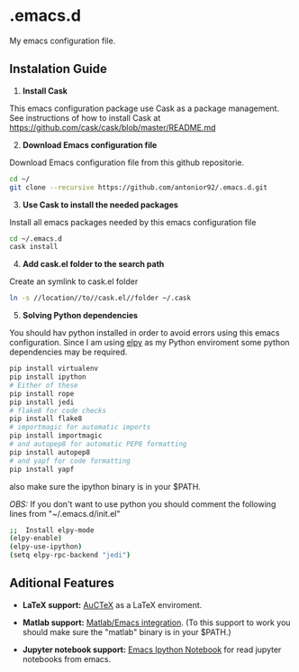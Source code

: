 # .emacs.d
My emacs configuration file.

## Instalation Guide

1) **Install Cask**

This emacs configuration package use Cask as a package management. See instructions of how to install Cask at <https://github.com/cask/cask/blob/master/README.md>

2) **Download Emacs configuration file**

Download Emacs configuration file from this github repositorie.
```bash
cd ~/
git clone --recursive https://github.com/antonior92/.emacs.d.git
```

3) **Use Cask to install the needed packages**

Install all emacs packages needed by this emacs configuration file
```bash
cd ~/.emacs.d
cask install
```

4) **Add cask.el folder to the search path**

Create an symlink to cask.el folder
```bash
ln -s //location//to//cask.el//folder ~/.cask
```


5) **Solving Python dependencies**

You should hav python installed in order to avoid errors using this emacs configuration.
Since I am using [elpy](https://github.com/jorgenschaefer/elpy) as my Python enviroment some python dependencies may be required.

```bash
pip install virtualenv
pip install ipython
# Either of these
pip install rope
pip install jedi
# flake8 for code checks
pip install flake8
# importmagic for automatic imports
pip install importmagic
# and autopep8 for automatic PEP8 formatting
pip install autopep8
# and yapf for code formatting
pip install yapf
```

also make sure the ipython binary is in your $PATH.

*OBS:* If you don't want to use python you should comment the following lines from "~/.emacs.d/init.el"
```bash
;;  Install elpy-mode
(elpy-enable)
(elpy-use-ipython)
(setq elpy-rpc-backend "jedi")
```


## Aditional Features

* **LaTeX support:**
[AuCTeX](https://www.gnu.org/software/auctex/) as a LaTeX enviroment.

* **Matlab support:**
[Matlab/Emacs integration](http://matlab-emacs.sourceforge.net). 
(To this support to work you should make sure the "matlab" binary is in your $PATH.)

* **Jupyter notebook support:**
[Emacs Ipython Notebook](https://github.com/tkf/emacs-ipython-notebook) for read jupyter notebooks from emacs.

